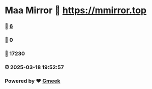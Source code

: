 # Maa Mirror :link: https://mmirror.top 
### :page_facing_up: [6](https://mmirror.top/tag.html) 
### :speech_balloon: 0 
### :hibiscus: 17230 
### :alarm_clock: 2025-03-18 19:52:57 
### Powered by :heart: [Gmeek](https://github.com/Meekdai/Gmeek)
